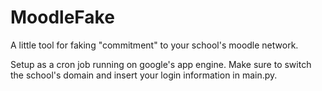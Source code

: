 MoodleFake
==========

A little tool for faking "commitment" to your school's moodle network.

Setup as a cron job running on google's app engine. Make sure to switch the school's domain and insert your login information in main.py.